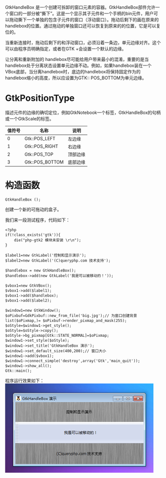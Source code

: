 GtkHandleBox 是一个创建可拆卸的窗口元素的容器。GtkHandleBox部件允许一个窗口的一部分被“撕下”。这是一个显示其子元件和一个手柄的bin元件，用户可以拖动撕下一个单独的包含子元件的窗口（浮动窗口）。拖动后剩下的画在原来的handlebox的位置。通过拖动的单独窗口还可以恢复到原来的的位置，它是可以复位的。

当重新连接时，拖动后剩下的和浮动窗口，必须沿着一条边，单元边缘对齐。这个可以由程序员明确指定，或者在GTK +会设置一个默认的边缘。

让分离和重新附加的 handlebox尽可能给用户带来最小的混淆，重要的是当handlebox处于分离状态设置单元边缘不动。例如，如果handlebox装在一个VBox底部，当分离handlebox时，底边的handlebox将保持固定作为的handlebox缩小的高度，所以应设置为GTK:: POS_BOTTOM为单元边缘。

# GtkPositionType
描述元件的边缘的确切定位，例如GtkNotebook一个标签，GtkHandleBox的句柄或一个GtkScale的标签。

|  值符号  |  名称  |  说明  |
| --- | --- | --- |
| 0   |  Gtk::POS_LEFT  |  左边缘  |
|  1  |  Gtk::POS_RIGHT  |  右边缘  |
|  2  |  Gtk::POS_TOP  |  顶部边缘  |
|  3   |  Gtk::POS_BOTTOM  |  底部边缘  |

# 构造函数
~~~
GtkHandleBox (); 
~~~

创建一个新的可拖动的盒子。

我们来一段测试程序，代码如下：
~~~
<?php          
if(!class_exists('gtk')){      
    die("php-gtk2 模块未安装 \r\n");   
}      
    
$label1=new GtkLabel('控制和显示演示');   
$label2=new GtkLabel('(C)queryphp.com 技术支持');   
  
$handlebox = new GtkHandleBox();   
$handlebox->add(new GtkLabel('我是可以被移动的！'));   
  
$vbox1=new GtkVBox();   
$vbox1->add($label1);   
$vbox1->add($handlebox);   
$vbox1->add($label2);   
  
$window1=new GtkWindow();   
$oPixbuf=GdkPixbuf::new_from_file('big.jpg');// 为窗口创建背景   
list($oPixmap,)= $oPixbuf->render_pixmap_and_mask(255);   
$oStyle=$window1->get_style();   
$oStyle=$oStyle->copy();   
$oStyle->bg_pixmap[Gtk::STATE_NORMAL]=$oPixmap;   
$window1->set_style($oStyle);   
$window1->set_title('GtkHandleBox 演示');   
$window1->set_default_size(400,200);// 窗口大小   
$window1->add($vbox1);   
$window1->connect_simple('destroy',array('Gtk','main_quit'));   
$window1->show_all();   
Gtk::main();  
~~~

程序运行效果如下：
![](image/screenshot_1482467784343.png)
